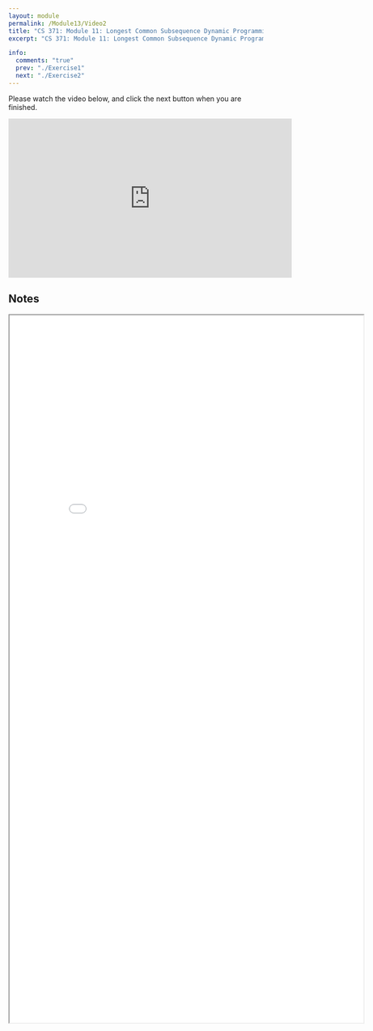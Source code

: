 ```yaml
---
layout: module
permalink: /Module13/Video2
title: "CS 371: Module 11: Longest Common Subsequence Dynamic Programming"
excerpt: "CS 371: Module 11: Longest Common Subsequence Dynamic Programming"

info:
  comments: "true"
  prev: "./Exercise1"
  next: "./Exercise2"
---
```


<p>
Please watch the video below, and click the next button when you are finished.
</p>

<iframe width="560" height="315" src="https://www.youtube.com/embed/FExCTAVOUUU" frameborder="0" allow="accelerometer; autoplay; clipboard-write; encrypted-media; gyroscope; picture-in-picture" allowfullscreen></iframe>

<h2>Notes</h2>

<iframe src = "../images/Module13/LCSBacktrace.html" width="700" height="1400">